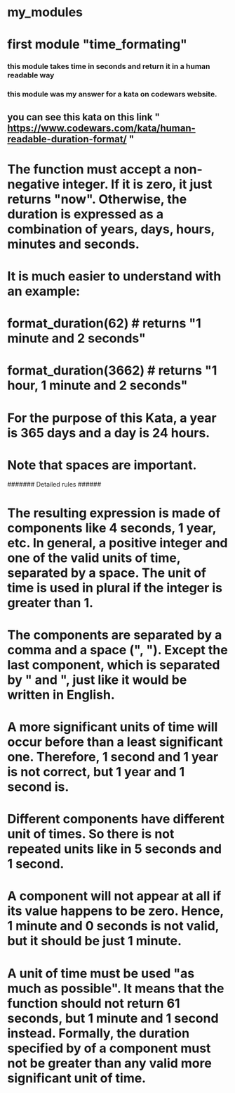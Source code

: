 # my_modules

# first module "time_formating"
### this module takes time in seconds and return it in a human readable way ###

### this module was my answer for a kata on codewars website.

## you can see this kata on this link " https://www.codewars.com/kata/human-readable-duration-format/ "

# The function must accept a non-negative integer. If it is zero, it just returns "now". Otherwise, the duration is expressed as a combination of years, days, hours, minutes and seconds.

# It is much easier to understand with an example:

# format_duration(62)    # returns "1 minute and 2 seconds"
# format_duration(3662)  # returns "1 hour, 1 minute and 2 seconds"

# For the purpose of this Kata, a year is 365 days and a day is 24 hours.

# Note that spaces are important.
####### Detailed rules ######

# The resulting expression is made of components like 4 seconds, 1 year, etc. In general, a positive integer and one of the valid units of time, separated by a space. The unit of time is used in plural if the integer is greater than 1.

# The components are separated by a comma and a space (", "). Except the last component, which is separated by " and ", just like it would be written in English.

# A more significant units of time will occur before than a least significant one. Therefore, 1 second and 1 year is not correct, but 1 year and 1 second is.

# Different components have different unit of times. So there is not repeated units like in 5 seconds and 1 second.

# A component will not appear at all if its value happens to be zero. Hence, 1 minute and 0 seconds is not valid, but it should be just 1 minute.

# A unit of time must be used "as much as possible". It means that the function should not return 61 seconds, but 1 minute and 1 second instead. Formally, the duration specified by of a component must not be greater than any valid more significant unit of time.

